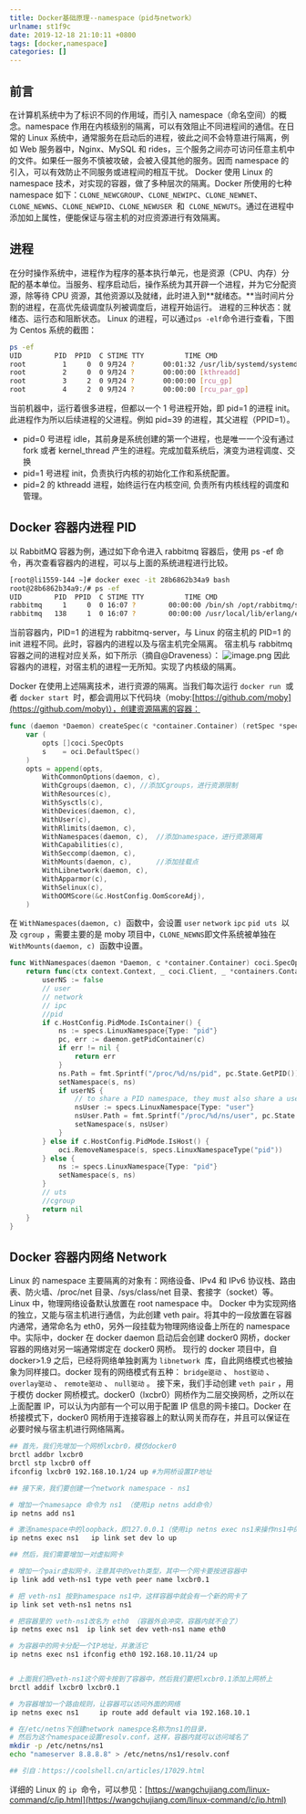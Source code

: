 ```yaml
---
title: Docker基础原理--namespace（pid与network）
urlname: st1f9c
date: 2019-12-18 21:10:11 +0800
tags: [docker,namespace]
categories: []
---
```


## 前言

在计算机系统中为了标识不同的作用域，而引入 namespace（命名空间）的概念。namespace 作用在内核级别的隔离，可以有效阻止不同进程间的通信。在日常的 Linux 系统中，通常服务在启动后的进程，彼此之间不会特意进行隔离，例如 Web 服务器中，Nginx、MySQL 和 rides，三个服务之间亦可访问任意主机中的文件。如果任一服务不慎被攻破，会被入侵其他的服务。因而 namespace 的引入，可以有效防止不同服务或进程间的相互干扰。
Docker 使用 Linux 的 namespace 技术，对实现的容器，做了多种层次的隔离。Docker 所使用的七种 namespace 如下：`CLONE_NEWCGROUP`、`CLONE_NEWIPC`、`CLONE_NEWNET`、`CLONE_NEWNS`、`CLONE_NEWPID`、`CLONE_NEWUSER`  和  `CLONE_NEWUTS`。通过在进程中添加如上属性，便能保证与宿主机的对应资源进行有效隔离。

## 进程

在分时操作系统中，进程作为程序的基本执行单元，也是资源（CPU、内存）分配的基本单位。当服务、程序启动后，操作系统为其开辟一个进程，并为它分配资源，除等待 CPU 资源，其他资源以及就绪，此时进入到**就绪态。**当时间片分割的进程，在高优先级调度队列被调度后，进程开始运行。
进程的三种状态：就绪态、运行态和阻断状态。
Linux 的进程，可以通过`ps -elf`命令进行查看，下图为 Centos 系统的截图：

```bash
ps -ef
UID        PID  PPID  C STIME TTY          TIME CMD
root         1     0  0 9月24 ?       00:01:32 /usr/lib/systemd/systemd --switched-root --system --deserialize 22
root         2     0  0 9月24 ?       00:00:00 [kthreadd]
root         3     2  0 9月24 ?       00:00:00 [rcu_gp]
root         4     2  0 9月24 ?       00:00:00 [rcu_par_gp]
```

当前机器中，运行着很多进程，但都以一个 1 号进程开始，即 pid=1 的进程 init。此进程作为所以后续进程的父进程。例如 pid=39 的进程，其父进程（PPID=1）。

- pid=0 号进程 idle，其前身是系统创建的第一个进程，也是唯一一个没有通过 fork 或者 kernel_thread 产生的进程。完成加载系统后，演变为进程调度、交换
- pid=1 号进程 init，负责执行内核的初始化工作和系统配置。
- pid=2 的 kthreadd 进程，始终运行在内核空间, 负责所有内核线程的调度和管理。

## Docker 容器内进程 PID

以 RabbitMQ 容器为例，通过如下命令进入 rabbitmq 容器后，使用 ps -ef 命令，再次查看容器内的进程，可以与上面的系统进程进行比较。

```bash
[root@li1559-144 ~]# docker exec -it 28b6862b34a9 bash
root@28b6862b34a9:/# ps -ef
UID        PID  PPID  C STIME TTY          TIME CMD
rabbitmq     1     0  0 16:07 ?        00:00:00 /bin/sh /opt/rabbitmq/sbin/rabbitmq-server
rabbitmq   138     1  0 16:07 ?        00:00:00 /usr/local/lib/erlang/erts-10.4.4/bin/epmd -daemon
```

当前容器内，PID=1 的进程为 rabbitmq-server，与 Linux 的宿主机的 PID=1 的 init 进程不同。此时，容器内的进程以及与宿主机完全隔离。
宿主机与 rabbitmq 容器之间的进程对应关系，如下所示（摘自@Draveness）：
![image.png](https://cdn.nlark.com/yuque/0/2019/png/250680/1576771885943-5e1c23b8-82e6-43ee-bb68-1f9ef836e98d.png#align=left&display=inline&height=260&name=image.png&originHeight=520&originWidth=1200&size=83888&status=done&style=none&width=600)
因此容器内的进程，对宿主机的进程一无所知。实现了内核级的隔离。

Docker 在使用上述隔离技术，进行资源的隔离。当我们每次运行 `docker run`  或者 `docker start`  时，都会调用以下代码块（moby:[https://github.com/moby](https://github.com/moby)），创建资源隔离的容器：

```go
func (daemon *Daemon) createSpec(c *container.Container) (retSpec *specs.Spec, err error) {
	var (
		opts []coci.SpecOpts
		s    = oci.DefaultSpec()
	)
	opts = append(opts,
		WithCommonOptions(daemon, c),
		WithCgroups(daemon, c),	//添加Cgroups，进行资源限制
		WithResources(c),
		WithSysctls(c),
		WithDevices(daemon, c),
		WithUser(c),
		WithRlimits(daemon, c),
		WithNamespaces(daemon, c),	//添加namespace，进行资源隔离
		WithCapabilities(c),
		WithSeccomp(daemon, c),
		WithMounts(daemon, c),		//添加挂载点
		WithLibnetwork(daemon, c),
		WithApparmor(c),
		WithSelinux(c),
		WithOOMScore(&c.HostConfig.OomScoreAdj),
	)
```

在 `WithNamespaces(daemon, c)`  函数中，会设置 `user` `network` `ipc` `pid`  `uts`  以及 `cgroup` ，需要主要的是 moby 项目中，`CLONE_NEWNS`即文件系统被单独在 `WithMounts(daemon, c)`  函数中设置。

```go
func WithNamespaces(daemon *Daemon, c *container.Container) coci.SpecOpts {
	return func(ctx context.Context, _ coci.Client, _ *containers.Container, s *coci.Spec) error {
		userNS := false
		// user
        // network
        // ipc
        //pid
        if c.HostConfig.PidMode.IsContainer() {
			ns := specs.LinuxNamespace{Type: "pid"}
			pc, err := daemon.getPidContainer(c)
			if err != nil {
				return err
			}
			ns.Path = fmt.Sprintf("/proc/%d/ns/pid", pc.State.GetPID())
			setNamespace(s, ns)
			if userNS {
				// to share a PID namespace, they must also share a user namespace
				nsUser := specs.LinuxNamespace{Type: "user"}
				nsUser.Path = fmt.Sprintf("/proc/%d/ns/user", pc.State.GetPID())
				setNamespace(s, nsUser)
			}
		} else if c.HostConfig.PidMode.IsHost() {
			oci.RemoveNamespace(s, specs.LinuxNamespaceType("pid"))
		} else {
			ns := specs.LinuxNamespace{Type: "pid"}
			setNamespace(s, ns)
		}
        // uts
        //cgroup
        return nil
	}
}
```

## Docker 容器内网络 Network

Linux 的 namespace 主要隔离的对象有：网络设备、IPv4 和 IPv6 协议栈、路由表、防火墙、/proc/net 目录、/sys/class/net 目录、套接字（socket）等。Linux 中，物理网络设备默认放置在 root namespace 中。
Docker 中为实现网络的独立，又能与宿主机进行通信，为此创建 veth pair。将其中的一段放置在容器内通常，通常命名为 eth0，另外一段挂载为物理网络设备上所在的 namespace 中。实际中，docker 在 docker daemon 启动后会创建 docker0 网桥，docker 容器的网络对另一端通常绑定在 docker0 网桥。
现行的 docker 项目中，自 docker>1.9 之后，已经将网络单独剥离为 `libnetwork`  库，自此网络模式也被抽象为同样接口。docker 现有的网络模式有五种： `bridge驱动` 、 `host驱动` 、 `overlay驱动` 、 `remote驱动` 、 `null驱动` 。
接下来，我们手动创建 `veth pair` ，用于模仿 docker 网桥模式。docker0（lxcbr0）网桥作为二层交换网桥，之所以在上面配置 IP，可以认为内部有一个可以用于配置 IP 信息的网卡接口。Docker 在桥接模式下，docker0 网桥用于连接容器上的默认网关而存在，并且可以保证在必要时候与宿主机进行网络隔离。

```bash
## 首先，我们先增加一个网桥lxcbr0，模仿docker0
brctl addbr lxcbr0
brctl stp lxcbr0 off
ifconfig lxcbr0 192.168.10.1/24 up #为网桥设置IP地址

## 接下来，我们要创建一个network namespace - ns1

# 增加一个namesapce 命令为 ns1 （使用ip netns add命令）
ip netns add ns1

# 激活namespace中的loopback，即127.0.0.1（使用ip netns exec ns1来操作ns1中的命令）
ip netns exec ns1   ip link set dev lo up

## 然后，我们需要增加一对虚拟网卡

# 增加一个pair虚拟网卡，注意其中的veth类型，其中一个网卡要按进容器中
ip link add veth-ns1 type veth peer name lxcbr0.1

# 把 veth-ns1 按到namespace ns1中，这样容器中就会有一个新的网卡了
ip link set veth-ns1 netns ns1

# 把容器里的 veth-ns1改名为 eth0 （容器外会冲突，容器内就不会了）
ip netns exec ns1  ip link set dev veth-ns1 name eth0

# 为容器中的网卡分配一个IP地址，并激活它
ip netns exec ns1 ifconfig eth0 192.168.10.11/24 up


# 上面我们把veth-ns1这个网卡按到了容器中，然后我们要把lxcbr0.1添加上网桥上
brctl addif lxcbr0 lxcbr0.1

# 为容器增加一个路由规则，让容器可以访问外面的网络
ip netns exec ns1     ip route add default via 192.168.10.1

# 在/etc/netns下创建network namespce名称为ns1的目录，
# 然后为这个namespace设置resolv.conf，这样，容器内就可以访问域名了
mkdir -p /etc/netns/ns1
echo "nameserver 8.8.8.8" > /etc/netns/ns1/resolv.conf

## 引自：https://coolshell.cn/articles/17029.html
```

详细的 Linux 的 `ip`  命令，可以参见：[https://wangchujiang.com/linux-command/c/ip.html](https://wangchujiang.com/linux-command/c/ip.html)
